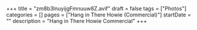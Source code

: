 +++
title = "zm8b3lnuyijgFmnuuw8Z.avif"
draft = false
tags = ["Photos"]
categories = []
pages = ["Hang in There Howie (Commercial)"]
startDate = ""
description = "Hang in There Howie Commercial"
+++
